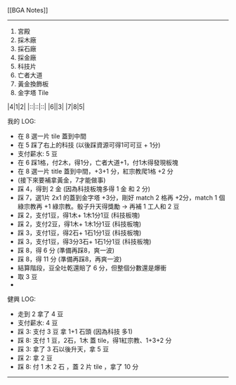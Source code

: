[[BGA Notes]]

---

1. 宮殿
2. 採木廠
3. 採石廠
4. 採金廠
5. 科技片
6. 亡者大道
7. 黃金換飾板
8. 金字塔 Tile

|4|1|2|
|::|::|::|
|6||3|
|7|8|5|


我的 LOG:
- 在 8 選一片 tile 蓋到中間
- 在 5 踩了右上的科技 (以後踩資源可得1可可豆 + 1分)
- 支付薪水: 5 豆
- 在 6 踩1格，付2木，得1分，亡者大道+1，付1木得發現板塊
- 在 8 選一片 title 蓋到中間，+3+1 分，紅宗教爬1格 +2 分
- (接下來要補拿黃金，7才能做事)
- 踩 4，得到 2 金 (因為科技板塊多得 1 金 和 2 分)
- 踩 7，選1片 2x1 的蓋到金字塔 +3分，剛好 match 2 格再 +2分，match 1 個綠宗教再 +1 綠宗教。骰子升天得獎勵 → 再補 1 工人和 2 豆
- 踩 2，支付1豆，得1木+ 1木1分1豆 (科技板塊)
- 踩 2，支付2豆，得1木+ 1木1分1豆 (科技板塊)
- 踩 3，支付1豆，得2石+ 1石1分1豆 (科技板塊)
- 踩 3，支付1豆，得3分3石+ 1石1分1豆 (科技板塊)
- 踩 8，得 6 分 (準備再踩8，爽一波)
- 踩 8，得 11 分 (準備再踩8，再爽一波)
- 結算階段，豆全吐乾還賠了 6 分，但整個分數還是爆衝
- 取 3 豆
- 

健興 LOG:
- 走到 2 拿了 4 豆
- 支付薪水: 4 豆
- 踩 3: 支付 3 豆 拿 1+1 石頭 (因為科技 多1)
- 踩 8: 支付 1 豆，2石，1木 蓋 tile，得1紅宗教、1+3+2 分
- 踩 3: 拿了 3 石以後升天，拿 5 豆
- 踩 2: 拿 2 豆
- 踩 8: 付 1 木 2 石 ，蓋 2 片 tile ，拿了 10 分


---

